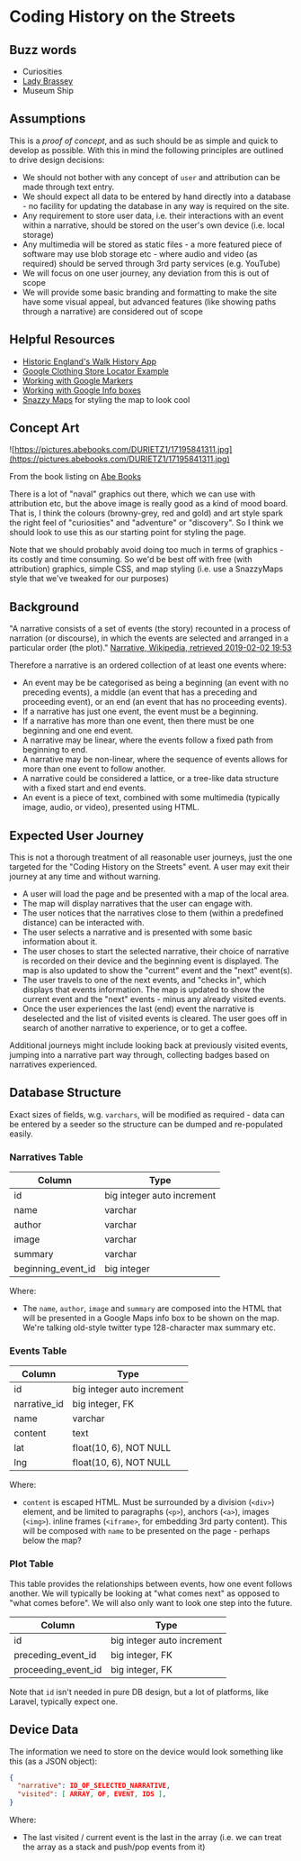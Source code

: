 # Coding History on the Streets

## Buzz words

- Curiosities
- [Lady Brassey](http://www.hmag.org.uk/collections/durbar/)
- Museum Ship

## Assumptions

This is a *proof of concept*, and as such should be as simple and quick to develop as possible. With this in mind the following principles are outlined to drive design decisions:

- We should not bother with any concept of `user` and attribution can be made through text entry.
- We should expect all data to be entered by hand directly into a database - no facility for updating the database in any way is required on the site.
- Any requirement to store user data, i.e. their interactions with an event within a narrative, should be stored on the user's own device (i.e. local storage)
- Any multimedia will be stored as static files - a more featured piece of software may use blob storage etc - where audio and video (as required) should be served through 3rd party services (e.g. YouTube)
- We will focus on one user journey, any deviation from this is out of scope
- We will provide some basic branding and formatting to make the site have some visual appeal, but advanced features (like showing paths through a narrative) are considered out of scope

## Helpful Resources

- [Historic England's Walk History App](https://historicengland.org.uk/get-involved/visit/walking-tours/walk-history-app/)
- [Google Clothing Store Locator Example](https://developers.google.com/maps/solutions/store-locator/clothing-store-locator)
- [Working with Google Markers](https://developers.google.com/maps/documentation/javascript/markers)
- [Working with Google Info boxes](https://developers.google.com/maps/documentation/javascript/infowindows)
- [Snazzy Maps](https://snazzymaps.com/) for styling the map to look cool

## Concept Art

![https://pictures.abebooks.com/DURIETZ1/17195841311.jpg](https://pictures.abebooks.com/DURIETZ1/17195841311.jpg)

From the book listing on [Abe Books](https://www.abebooks.com/first-edition/Sunshine-Storm-East-Cruises-Cyprus-Constantinople/17195841311/bd)

There is a lot of "naval" graphics out there, which we can use with attribution etc, but the above image is really good as a kind of mood board. That is, I think the colours (browny-grey, red and gold) and art style spark the right feel of "curiosities" and "adventure" or "discovery". So I think we should look to use this as our starting point for styling the page.

Note that we should probably avoid doing too much in terms of graphics - its costly and time consuming. So we'd be best off with free (with attribution) graphics, simple CSS, and map styling (i.e. use a SnazzyMaps style that we've tweaked for our purposes)

## Background

"A narrative consists of a set of events (the story) recounted in a process of narration (or discourse), in which the events are selected and arranged in a particular order (the plot)." [Narrative, Wikipedia, retrieved 2019-02-02 19:53](https://en.wikipedia.org/wiki/Narrative)

Therefore a narrative is an ordered collection of at least one events where:

- An event may be be categorised as being a beginning (an event with no preceding events), a middle (an event that has a preceding and proceeding event), or an end (an event that has no proceeding events).
- If a narrative has just one event, the event must be a beginning.
- If a narrative has more than one event, then there must be one beginning and one end event.
- A narrative may be linear, where the events follow a fixed path from beginning to end.
- A narrative may be non-linear, where the sequence of events allows for more than one event to follow another.
- A narrative could be considered a lattice, or a tree-like data structure with a fixed start and end events.
- An event is a piece of text, combined with some multimedia (typically image, audio, or video), presented using HTML.

## Expected User Journey

This is not a thorough treatment of all reasonable user journeys, just the one targeted for the "Coding History on the Streets" event. A user may exit their journey at any time and without warning.

- A user will load the page and be presented with a map of the local area.
- The map will display narratives that the user can engage with.
- The user notices that the narratives close to them (within a predefined distance) can be interacted with.
- The user selects a narrative and is presented with some basic information about it.
- The user choses to start the selected narrative, their choice of narrative is recorded on their device and the beginning event is displayed. The map is also updated to show the "current" event and the "next" event(s).
- The user travels to one of the next events, and "checks in", which displays that events information. The map is updated to show the current event and the "next" events - minus any already visited events.
- Once the user experiences the last (end) event the narrative is deselected and the list of visited events is cleared. The user goes off in search of another narrative to experience, or to get a coffee.

Additional journeys might include looking back at previously visited events, jumping into a narrative part way through, collecting badges based on narratives experienced.

## Database Structure

Exact sizes of fields, w.g. `varchars`, will be modified as required - data can be entered by a seeder so the structure can be dumped and re-populated easily.

### Narratives Table

| Column             | Type                       |
| ------------------ | -------------------------- |
| id                 | big integer auto increment |
| name               | varchar                    |
| author             | varchar                    |
| image              | varchar                    |
| summary            | varchar                    |
| beginning_event_id | big integer                |

Where:

- The `name`, `author`, `image` and `summary` are composed into the HTML that will be presented in a Google Maps info box to be shown on the map. We're talking old-style twitter type 128-character max summary etc.

### Events Table

| Column       | Type                       |
| ------------ | -------------------------- |
| id           | big integer auto increment |
| narrative_id | big integer, FK            |
| name         | varchar                    |
| content      | text                       |
| lat          | float(10, 6), NOT NULL     |
| lng          | float(10, 6), NOT NULL     |

Where:

- `content` is escaped HTML. Must be surrounded by a division (`<div>`) element, and be limited to paragraphs (`<p>`), anchors (`<a>`), images (`<img>`). inline frames (`<iframe>`, for embedding 3rd party content). This will be composed with `name` to be presented on the page - perhaps below the map?

### Plot Table

This table provides the relationships between events, how one event follows another. We will typically be looking at "what comes next" as opposed to "what comes before". We will also only want to look one step into the future.

| Column              | Type                       |
| ------------------- | -------------------------- |
| id                  | big integer auto increment |
| preceding_event_id  | big integer, FK            |
| proceeding_event_id | big integer, FK            |

Note that `id` isn't needed in pure DB design, but a lot of platforms, like Laravel, typically expect one.

## Device Data

The information we need to store on the device would look something like this (as a JSON object):

```JSON
{
  "narrative": ID_OF_SELECTED_NARRATIVE,
  "visited": [ ARRAY, OF, EVENT, IDS ],
}
```

Where:

- The last visited / current event is the last in the array (i.e. we can treat the array as a stack and push/pop events from it)
